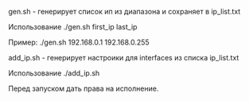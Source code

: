 gen.sh - генерирует список ип из диапазона и сохраняет в ip_list.txt

Использование ./gen.sh first_ip last_ip 

Пример:  ./gen.sh 192.168.0.1 192.168.0.255 



add_ip.sh - генерирует настроики для interfaces из списка ip_list.txt

Использование ./add_ip.sh

Перед запуском дать права на исполнение.
